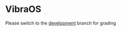 # VibraOS

Please switch to the [development](https://github.com/joekariuki/VibraOS/tree/development) branch for grading

